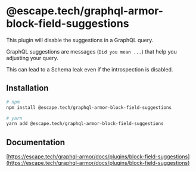 # @escape.tech/graphql-armor-block-field-suggestions

This plugin will disable the suggestions in a GraphQL query.

GraphQL suggestions are messages (`Did you mean ...`) that help you adjusting your query.

This can lead to a Schema leak even if the introspection is disabled.

## Installation

```bash
# npm
npm install @escape.tech/graphql-armor-block-field-suggestions

# yarn
yarn add @escape.tech/graphql-armor-block-field-suggestions
```

## Documentation

[https://escape.tech/graphql-armor/docs/plugins/block-field-suggestions](https://escape.tech/graphql-armor/docs/plugins/block-field-suggestions)

